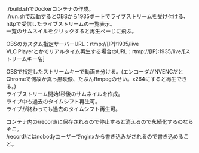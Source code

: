 ./build.shでDockerコンテナの作成。  
./run.shで起動するとOBSから1935ポートでライブストリームを受け付ける、httpで受信したライブストリームの一覧表示。  
一覧のサムネイルをクリックすると再生ぺーじに飛ぶ。  

OBSのカスタム指定サーバーURL：rtmp://[IP]:1935/live  
VLC Playerとかでリアルタイム再生する場合のURL：rtmp://[IP]:1935/live/[ストリームキー名]  

OBSで指定したストリームキーで動画を分ける。(エンコーダがNVENCだとChromeで何故か真っ黒映像、たぶんffmpegのせい。x264にすると再生できる。)  
ライブストリーム開始1秒後のサムネイルを作成。  
ライブ中も過去のタイムシフト再生可。  
ライブが終わっても過去のタイムシフト再生可。  

コンテナ内の/record/に保存されるので停止すると消えるので永続化するのならそこ。  
/record/にはnobodyユーザーでnginxから書き込みがされるので書き込めること。  
